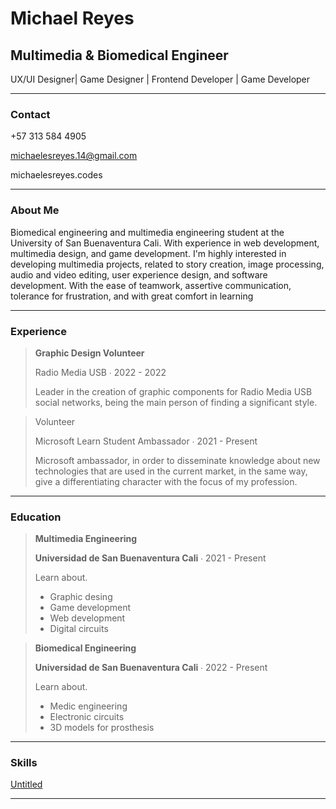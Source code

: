 # Michael Reyes

## M**ultimedia & Biomedical Engineer**

UX/UI Designer| Game Designer | Frontend Developer | Game Developer

---

### **************Contact**************

+57 313 584 4905

michaelesreyes.14@gmail.com

michaelesreyes.codes

---

### About Me

Biomedical engineering and multimedia engineering student at the University of San Buenaventura Cali.
With experience in web development, multimedia design, and game development.
I'm highly interested in developing multimedia projects, related to story creation, image processing, audio and video editing, user experience design, and software development.
With the ease of teamwork, assertive communication, tolerance for frustration, and with great comfort in learning

---

### Experience

> **Graphic Design Volunteer**
> 
> 
> Radio Media USB ∙ 2022 - 2022
> 
> Leader in the creation of graphic components for Radio Media USB social networks, being the main person of finding a significant style.
> 

> Volunteer
> 
> 
> Microsoft Learn Student Ambassador ∙ 2021 - Present
> 
> Microsoft ambassador, in order to disseminate knowledge about new technologies that are used in the current market, in the same way, give a differentiating character with the focus of my profession.
> 

---

### Education

> **Multimedia Engineering**
> 
> 
> **Universidad de San Buenaventura Cali** ∙ 2021 - Present
> 
> Learn about.
> 
> - Graphic desing
> - Game development
> - Web development
> - Digital circuits

> **Biomedical Engineering**
> 
> 
> **Universidad de San Buenaventura Cali** ∙ 2022 - Present
> 
> Learn about.
> 
> - Medic engineering
> - Electronic circuits
> - 3D models for prosthesis

---

### Skills

[Untitled](https://www.notion.so/6e797661dc34429297ef84bd2d10a1cd)

---
